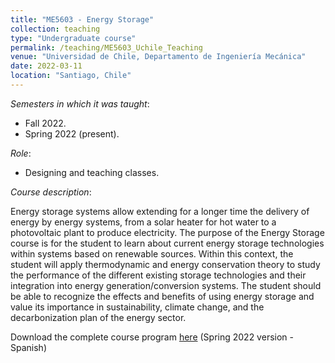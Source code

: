 ```yaml
---
title: "ME5603 - Energy Storage"
collection: teaching
type: "Undergraduate course"
permalink: /teaching/ME5603_Uchile_Teaching
venue: "Universidad de Chile, Departamento de Ingeniería Mecánica"
date: 2022-03-11
location: "Santiago, Chile"
---
```


*Semesters in which it was taught*:
* Fall 2022.
* Spring 2022 (present).

*Role*:
* Designing and teaching classes.

*Course description*: 

Energy storage systems allow extending for a longer time the delivery of energy by energy systems, from a solar heater for hot water to a photovoltaic plant to produce electricity. The purpose of the Energy Storage course is for the student to learn about current energy storage technologies within systems based on renewable sources. Within this context, the student will apply thermodynamic and energy conservation theory to study the performance of the different existing storage technologies and their integration into energy generation/conversion systems. The student should be able to recognize the effects and benefits of using energy storage and value its importance in sustainability, climate change, and the decarbonization plan of the energy sector.

Download the complete course program [here](icalder-vsqz.github.io/files/2022_07_04_ME5603.pdf) (Spring 2022 version - Spanish)

